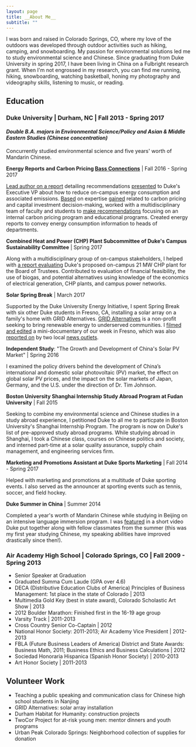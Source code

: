 ```yaml
---
layout: page
title: __About Me__
subtitle: ""
---
```

I was born and raised in Colorado Springs, CO, where my love of the outdoors was developed through outdoor activities such as hiking, camping, and snowboarding. My passion for environmental solutions led me to study environmental science and Chinese. Since graduating from Duke University in spring 2017, I have been living in China on a Fulbright research grant. When I'm not engrossed in my research, you can find me running, hiking, snowboarding, watching basketball, honing my photography and videography skills, listening to music, or reading.

## __Education__

### Duke University | Durham, NC | Fall 2013 - Spring 2017 
#### _Double B.A. majors in Environmental Science/Policy and Asian & Middle Eastern Studies (Chinese concentration)_ 
Concurrently studied environmental science and five years' worth of Mandarin Chinese.

**Energy Reports and Carbon Pricing [Bass Connections](https://bassconnections.duke.edu/project-teams/developing-departmental-energy-reports-and-carbon-pricing-program-duke-university-2016)** | Fall 2016 - Spring 2017

[Lead author on a report](https://bassconnections.duke.edu/sites/default/files/documents/duke-university-carbon-policy-road-to-2024.pdf) detailing recommendations [presented](https://bassconnections.duke.edu/sites/default/files/documents/carbon-pricing-final-presentation.pdf) to Duke's Executive VP about how to reduce on-campus energy consumption and associated emissions. [Based](https://bassconnections.duke.edu/about/news/endless-pursuit-equity) on expertise [gained](http://dukebassconnections.tumblr.com/post/160451499263/samuel-corwin) related to carbon pricing and capital investment decision-making, worked with a multidisciplinary team of faculty and students to [make recommendations](https://bassconnections.duke.edu/sites/default/files/documents/energy-reporting-carbon-pricing-duke-poster.pdf) focusing on an internal carbon pricing program and educational programs. Created energy reports to convey energy consumption information to heads of departments. 

**Combined Heat and Power (CHP) Plant Subcommittee of Duke's Campus Sustainability Committee** | Spring 2017

Along with a multidisciplinary group of on-campus stakeholders, I helped with [a report evaluating](https://sustainability.duke.edu/sites/default/files/chpsubcommitteereport.pdf) Duke's proposed on-campus 21 MW CHP plant for the Board of Trustees. Contributed to evaluation of financial feasibility, the use of biogas, and potential alternatives using knowledge of the economics of electrical generation, CHP plants, and campus power networks.

**Solar Spring Break** | March 2017

Supported by the Duke University Energy Initiative, I spent Spring Break with six other Duke students in Fresno, CA, installing a solar array on a family's home with GRID Alternatives. [GRID Alternatives](https://gridalternatives.org/) is a non-profit seeking to bring renewable energy to underserved communities. I [filmed and edited](https://www.youtube.com/watch?v=Spp3ySOloGU) a mini-documentary of our week in Fresno, which was also [reported on](http://abc30.com/society/students-spend-spring-break-installing-solar-panels-for-fresno-families/1806361/) by two local [news outlets](http://www.yourcentralvalley.com/news/duke-university-students-spend-spring-break-in-fresno-installing-solar-panels-to-low-income-family/674345469).

**Independent Study**: "The Growth and Development of China's Solar PV Market" | Spring 2016

I examined the policy drivers behind the development of China’s international and domestic solar photovoltaic (PV) market, the effect on global solar PV prices, and the impact on the solar markets of Japan, Germany, and the U.S. under the direction of Dr. Tim Johnson.

**Boston University Shanghai Internship Study Abroad Program at Fudan University** | Fall 2015

Seeking to combine my environmental science and Chinese studies in a study abroad experience, I petitioned Duke to all me to particpate in Boston University's Shanghai Internship Program. The program is now on Duke's list of pre-approved study abroad programs. While studying abroad in Shanghai, I took a Chinese class, courses on Chinese politics and society, and interned part-time at a solar quality assurance, supply chain management, and engineering services firm.

**Marketing and Promotions Assistant at Duke Sports Marketing** | Fall 2014 - Spring 2017

Helped with marketing and promotions at a multitude of Duke sporting events. I also served as the announcer at sporting events such as tennis, soccer, and field hockey.

**Duke Summer in China** | Summer 2014

Completed a year's worth of Mandarin Chinese while studying in Beijing on an intensive language immersion program. I was [featured](https://www.youtube.com/watch?v=-Y27Ui5NA4A) in a short video Duke put together along with fellow classmates from the summer (this was my first year studying Chinese, my speaking abilities have improved drastically since then!). 

### Air Academy High School | Colorado Springs, CO | Fall 2009 - Spring 2013
* Senior Speaker at Graduation
* Graduated Summa Cum Laude (GPA over 4.6)
* DECA (Distributive Education Clubs of America) Principles of Business Management: 1st place in the state of Colorado | 2013
* Multimedia Gold Key (best in state award), Colorado Scholastic Art Show | 2013
* 2012 Boulder Marathon: Finished first in the 16-19 age group
* Varsity Track | 2011-2013
* Cross Country Senior Co-Captain | 2012
* National Honor Society: 2011-2013; Air Academy Vice President | 2012-2013
* FBLA (Future Business Leaders of America) District and State Awards: Business Math, 2011; Business Ethics and Business Calculations | 2012
* Sociedad Honoraria Hispanica (Spanish Honor Society) | 2010-2013
* Art Honor Society | 2011-2013

## Volunteer Work
* Teaching a public speaking and communication class for Chinese high school students in Nanjing
* GRID Alternatives: solar array installation
* Durham Habitat for Humanity: construction projects
* TwoCor Project for at-risk young men: mentor dinners and youth programs
* Urban Peak Colorado Springs: Neighborhood collection of supplies for donation 

